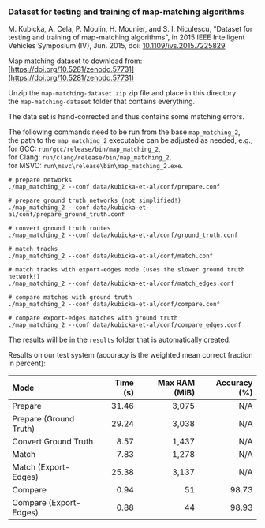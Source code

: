 ### Dataset for testing and training of map-matching algorithms

M. Kubicka, A. Cela, P. Moulin, H. Mounier, and S. I. Niculescu, "Dataset for testing and training of map-matching
algorithms", in 2015 IEEE Intelligent Vehicles Symposium (IV), Jun. 2015,
doi: [10.1109/ivs.2015.7225829](https://dx.doi.org/10.1109%2Fivs.2015.7225829)

Map matching dataset to download from: \
[https://doi.org/10.5281/zenodo.57731](https://doi.org/10.5281/zenodo.57731)

Unzip the `map-matching-dataset.zip` zip file and place in this directory \
the `map-matching-dataset` folder that contains everything.

The data set is hand-corrected and thus contains some matching errors.

The following commands need to be run from the base `map_matching_2`, \
the path to the `map_matching_2` executable can be adjusted as needed, e.g., \
for GCC: `run/gcc/release/bin/map_matching_2`, \
for Clang: `run/clang/release/bin/map_matching_2`, \
for MSVC: `run\msvc\release\bin\map_matching_2.exe`.

```
# prepare networks
./map_matching_2 --conf data/kubicka-et-al/conf/prepare.conf

# prepare ground truth networks (not simplified!)
./map_matching_2 --conf data/kubicka-et-al/conf/prepare_ground_truth.conf

# convert ground truth routes
./map_matching_2 --conf data/kubicka-et-al/conf/ground_truth.conf

# match tracks
./map_matching_2 --conf data/kubicka-et-al/conf/match.conf

# match tracks with export-edges mode (uses the slower ground truth network!)
./map_matching_2 --conf data/kubicka-et-al/conf/match_edges.conf

# compare matches with ground truth
./map_matching_2 --conf data/kubicka-et-al/conf/compare.conf

# compare export-edges matches with ground truth
./map_matching_2 --conf data/kubicka-et-al/conf/compare_edges.conf
```

The results will be in the `results` folder that is automatically created.

Results on our test system (accuracy is the weighted mean correct fraction in percent):

| Mode                   | Time (s) | Max RAM (MiB) | Accuracy (%) |
|:-----------------------|---------:|--------------:|-------------:|
| Prepare                |    31.46 |         3,075 |          N/A |
| Prepare (Ground Truth) |    29.24 |         3,038 |          N/A |
| Convert Ground Truth   |     8.57 |         1,437 |          N/A |
| Match                  |     7.83 |         1,278 |          N/A |
| Match (Export-Edges)   |    25.38 |         3,137 |          N/A |
| Compare                |     0.94 |            51 |        98.73 |
| Compare (Export-Edges) |     0.88 |            44 |        98.93 |
